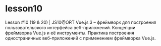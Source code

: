 # lesson10
Lesson #10 (19 &amp; 20) | JS10@ORT Vue.js 3 – фреймворк для построения пользовательского интерфейса веб-приложений. Концепции фреймворка Vue.js и её инструменты. Практика построения одностраничных веб-приложений с применением фреймворка Vue.js.
